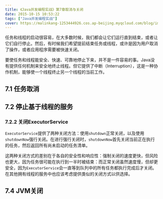 ```yaml
---
title: 《Java并发编程实战》第7章取消与关闭
date: 2015-10-15 10:53:22
tags: ["Java并发编程实战"]
cover: https://malinkang-1253444926.cos.ap-beijing.myqcloud.com/blog/images/cover/你的名字03.png
---
```


任务和线程的启动很容易，在大多数时候，我们都会让它们运行直到结束，或者让它们自行停止。然后，有时候我们希望提前结束任务或线程，或许是因为用户取消了操作，或者应用程序需要被快速关闭。

要使任务和线程能安全、快速、可靠地停止下来，并不是一件容易的事。Java没有提供任何机制来安全地终止线程。但它提供了中断（Interruption），这是一种协作机制，能够使一个线程终止另一个线程的当前工作。

<!--more-->

## 7.1 任务取消

## 7.2 停止基于线程的服务


### 7.2.2 关闭ExecutorService

`ExecutorService`提供了两种关闭方法：使用`shutdown`正常关闭，以及使用`shutdownNow`强行关闭。在进行强行关闭时，`shutdownNow`首先关闭当前正在执行的任务，然后返回所有尚未启动的任务清单。

这两种关闭方式的差别在于各自的安全性和响应性：强制关闭的速度更快，但风险也更大，因为任务很可能在执行到一半时被结束：而正常关闭虽然速度慢，但却更安全，因为`ExecutorService`会一直等到队列中的所有任务都执行完成后才关闭。在其他拥有线程的服务中也应该考虑提供类似的关闭方式以供选择。



## 7.4 JVM关闭
